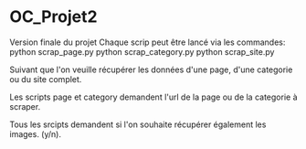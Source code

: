 # OC_Projet2

Version finale du projet
Chaque scrip peut être lancé via les commandes:
python scrap_page.py
python scrap_category.py
python scrap_site.py

Suivant que l'on veuille récupérer les données d'une page, d'une categorie ou du site complet.

Les scripts page et category demandent l'url de la page ou de la categorie à scraper.

Tous les srcipts demandent si l'on souhaite récupérer également les images. (y/n).
